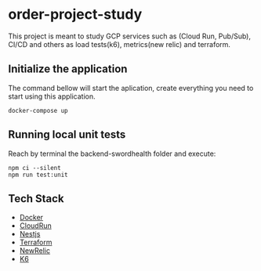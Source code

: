 # order-project-study
This project is meant to study GCP services such as (Cloud Run, Pub/Sub), CI/CD and others as load tests(k6), metrics(new relic) and terraform.

## Initialize the application
The command bellow will start the aplication, create everything you need to start using this application.
```
docker-compose up
```

## Running local unit tests
Reach by terminal the backend-swordhealth folder and execute:
```
npm ci --silent
npm run test:unit
```

## Tech Stack

- [Docker](https://docs.docker.com/engine/install/ubuntu/)
- [CloudRun](https://cloud.google.com/run/docs/quickstarts/deploy-container)
- [Nestjs](https://docs.nestjs.com)
- [Terraform](https://www.terraform.io)
- [NewRelic](https://newrelic.com)
- [K6](https://k6.io/docs/)